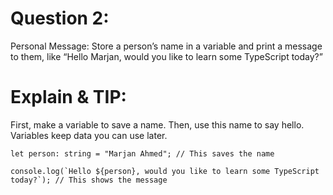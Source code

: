 # Question 2:
Personal Message: Store a person’s name in a variable and print a message to them, like
“Hello Marjan, would you like to learn some TypeScript today?”

# Explain & TIP:
First, make a variable to save a name. Then, use this name to say hello. Variables keep data you can use later. 


```
let person: string = "Marjan Ahmed"; // This saves the name

console.log(`Hello ${person}, would you like to learn some TypeScript today?`); // This shows the message
```